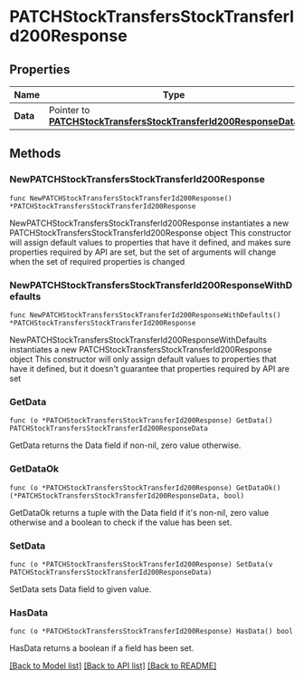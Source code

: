 # PATCHStockTransfersStockTransferId200Response

## Properties

Name | Type | Description | Notes
------------ | ------------- | ------------- | -------------
**Data** | Pointer to [**PATCHStockTransfersStockTransferId200ResponseData**](PATCHStockTransfersStockTransferId200ResponseData.md) |  | [optional] 

## Methods

### NewPATCHStockTransfersStockTransferId200Response

`func NewPATCHStockTransfersStockTransferId200Response() *PATCHStockTransfersStockTransferId200Response`

NewPATCHStockTransfersStockTransferId200Response instantiates a new PATCHStockTransfersStockTransferId200Response object
This constructor will assign default values to properties that have it defined,
and makes sure properties required by API are set, but the set of arguments
will change when the set of required properties is changed

### NewPATCHStockTransfersStockTransferId200ResponseWithDefaults

`func NewPATCHStockTransfersStockTransferId200ResponseWithDefaults() *PATCHStockTransfersStockTransferId200Response`

NewPATCHStockTransfersStockTransferId200ResponseWithDefaults instantiates a new PATCHStockTransfersStockTransferId200Response object
This constructor will only assign default values to properties that have it defined,
but it doesn't guarantee that properties required by API are set

### GetData

`func (o *PATCHStockTransfersStockTransferId200Response) GetData() PATCHStockTransfersStockTransferId200ResponseData`

GetData returns the Data field if non-nil, zero value otherwise.

### GetDataOk

`func (o *PATCHStockTransfersStockTransferId200Response) GetDataOk() (*PATCHStockTransfersStockTransferId200ResponseData, bool)`

GetDataOk returns a tuple with the Data field if it's non-nil, zero value otherwise
and a boolean to check if the value has been set.

### SetData

`func (o *PATCHStockTransfersStockTransferId200Response) SetData(v PATCHStockTransfersStockTransferId200ResponseData)`

SetData sets Data field to given value.

### HasData

`func (o *PATCHStockTransfersStockTransferId200Response) HasData() bool`

HasData returns a boolean if a field has been set.


[[Back to Model list]](../README.md#documentation-for-models) [[Back to API list]](../README.md#documentation-for-api-endpoints) [[Back to README]](../README.md)


